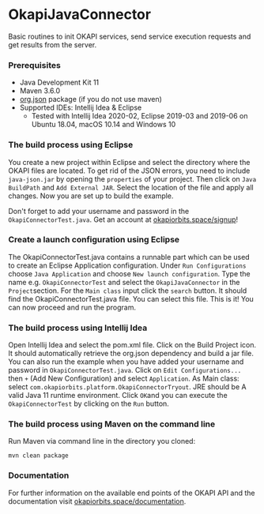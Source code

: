 # OkapiJavaConnector
Basic routines to init OKAPI services, send service execution requests and get results from the server.

### Prerequisites
* Java Development Kit 11
* Maven 3.6.0
* [org.json](http://www.java2s.com/Code/Jar/j/Downloadjavajsonjar.htm) package (if you do not use maven)
* Supported IDEs: Intellij Idea & Eclipse
  *  Tested with Intellij Idea 2020-02, Eclipse 2019-03 and 2019-06 on Ubuntu 18.04, macOS 10.14 and Windows 10

### The build process using Eclipse
You create a new project within Eclipse and select the directory where the OKAPI files are located. To get rid 
of the JSON errors, you need to include `java-json.jar` by opening the `properties` of your project. Then click 
on `Java BuildPath` and `Add External JAR`. Select the location of the file and apply all changes. Now you are 
set up to build the example.

Don't forget to add your username and password in the `OkapiConnectorTest.java`. Get an account at 
[okapiorbits.space/signup](https://okapiorbits.com/signup.html)!

### Create a launch configuration using Eclipse
The OkapiConnectorTest.java contains a runnable part which can be used to create an Eclipse Application configuration. 
Under `Run Configurations` choose `Java Application` and choose `New launch configuration`. Type the 
name e.g. `OkapiConnectorTest` and select the `OkapiJavaConnector` in the `Project`section. For the `Main class` input click 
the `search` button. It should find the OkapiConnectorTest.java file. You can select this file. This is it! You can now proceed 
and run the program.

### The build process using Intellij Idea
Open Intellij Idea and select the pom.xml file. Click on the Build Project icon. It should automatically retrieve the org.json 
dependency and build a jar file. You can also run the example when you have added your username and password in `OkapiConnectorTest.java`.
Click on `Edit Configurations...` then `+` (Add New Configuration) and select `Application`. As Main class: select 
`com.okapiorbits.platform.OkapiConnectorTryout`. JRE should be A valid Java 11 runtime environment. Click `OK`and you can execute the 
`OkapiConnectorTest` by clicking on the `Run` button.

### The build process using Maven on the command line
Run Maven via command line in the directory you cloned:
```shell
mvn clean package
```

### Documentation
For further information on the available end points of the OKAPI API and the documentation visit 
[okapiorbits.space/documentation](https://okapiorbits.space/documentation).
